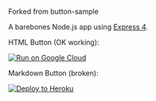 Forked from button-sample

A barebones Node.js app using [Express 4](http://expressjs.com/).

HTML Button (OK working):

<a href="https://heroku.com/deploy"><img src="https://www.herokucdn.com/deploy/button.png" referrerpolicy="no-referrer-when-downgrade" alt="Run on Google Cloud"></a>

Markdown Button (broken):

[![Deploy to Heroku](https://www.herokucdn.com/deploy/button.png)](https://heroku.com/deploy)

